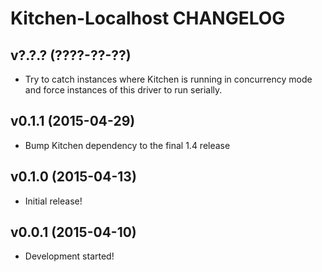 Kitchen-Localhost CHANGELOG
===========================

v?.?.? (????-??-??)
-------------------
* Try to catch instances where Kitchen is running in concurrency mode and force
  instances of this driver to run serially.

v0.1.1 (2015-04-29)
-------------------
* Bump Kitchen dependency to the final 1.4 release

v0.1.0 (2015-04-13)
-------------------
* Initial release!

v0.0.1 (2015-04-10)
-------------------
* Development started!
